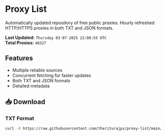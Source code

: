 # Proxy List

Automatically updated repository of free public proxies. Hourly refreshed HTTP/HTTPS proxies in both TXT and JSON formats.

**Last Updated:** `Thursday 03-07-2025 22:08:55 UTC`  
**Total Proxies:** `40327`

## Features
- Multiple reliable sources
- Concurrent fetching for faster updates
- Both TXT and JSON formats
- Detailed metadata

## 📥 Download

### TXT Format
```bash
curl -O https://raw.githubusercontent.com/theriturajps/proxy-list/main/proxies.txt